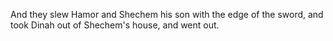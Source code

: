 And they slew Hamor and Shechem his son with the edge of the sword, and took Dinah out of Shechem's house, and went out.
